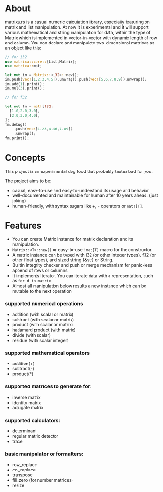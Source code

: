 # About

matrixa.rs is a casual numeric calculation library, especially featuring on matrix and list manipulation.
At now it is experimental and it will support various mathematical and string manipulation for data, within the type of Matrix<T> which is implemented in vector-in-vector with dynamic length of row and column.
You can declare and manipulate two-dimensional matrices as an object like this:

```rust
// for i32
use matrixa::core::{List,Matrix};
use matrixa::mat;

let mut im = Matrix::<i32>::new();
im.push(vec![1,2,3,4,5]).unwrap().push(vec![5,6,7,8,9]).unwrap();
im.add(1).print();
im.mul(3).print();

// for f32
  
let mut fm = mat![f32: 
  [1.0,2.0,3.0],
  [2.0,3.0,4.0],
];
fm.debug()
    .push(vec![1.23,4.56,7.89])
    .unwrap();
fm.print();
```

# Concepts

This project is an experimental dog food that probably tastes bad for you.

The project aims to be:

* casual, easy-to-use and easy-to-understand its usage and behavior
* well-documented and maintainable for human after 10 years ahead. (just joking)
* human-friendly, with syntax sugars like +, - operators or `mat![T]`.

# Features

* You can create Matrix<T> instance for matrix declaration and its manipulation.
* `Matrix::<T>::new()` or easy-to-use `!mat[T]` macro for the constructor.
* A matrix instance can be typed with i32 (or other integer types), f32 (or other float types), and sized string (&str) or String.
* Builtin integrity checker and push or merge mechanism for panic-less append of rows or columns
* It implements Iterator. You can iterate data with a representation, such as `for d in matrix` 
* Almost all manipulation below results a new instance which can be mutable to the next operation.

### supported numerical operations
  - addition (with scalar or matrix)
  - subtract (with scalar or matrix)
  - product  (with scalar or matrix)
  - hadamard product (with matrix)
  - divide  (with scalar)
  - residue  (with scalar integer)

### supported mathematical operators
  - addition(+) 
  - subtract(-) 
  - product(\*)

### supported matrices to generate for:
  - inverse matrix
  - identity matrix
  - adjugate matrix

### supported calculators:
  - determinant
  - regular matrix detector
  - trace

### basic manipulator or formatters:
  - row_replace
  - col_replace
  - transpose
  - fill_zero (for number matrices)
  - resize
